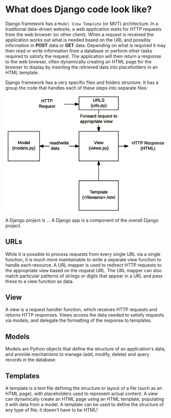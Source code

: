 # What does Django code look like?

Django framework has a ```Model View Template``` (or MVT) architecture. In a traditional data-driven website, a web application waits for HTTP requests from the web browser (or other client). When a request is received the application works out what is needed based on the URL and possibly information in **POST** data or **GET** data. Depending on what is required it may then read or write information from a database or perform other tasks required to satisfy the request. The application will then return a response to the web browser, often dynamically creating an HTML page for the browser to display by inserting the retrieved data into placeholders in an HTML template.

Django framework has a very specific files and folders structure. It has a group the code that handles each of these steps into separate files:

<!-- IMAGE
Caption: Django Structure
ID: django_structure
Alt text: 
Author: 
Attribution: 
Placeholder: TRUE  
--> 

![IMAGE](/figures/django_structure.png)

<!-- END IMAGE -->

A Django project is ...
A Django app is a component of the overall Django project. 

## URLs

While it is possible to process requests from every single URL via a single function, it is much more maintainable to write a separate view function to handle each resource. A URL mapper is used to redirect HTTP requests to the appropriate view based on the request URL. The URL mapper can also match particular patterns of strings or digits that appear in a URL and pass these to a view function as data.

## View

A view is a request handler function, which receives HTTP requests and returns HTTP responses. Views access the data needed to satisfy requests via models, and delegate the formatting of the response to templates.


## Models

Models are Python objects that define the structure of an application's data, and provide mechanisms to manage (add, modify, delete) and query records in the database.

## Templates

A template is a text file defining the structure or layout of a file (such as an HTML page), with placeholders used to represent actual content. A view can dynamically create an HTML page using an HTML template, populating it with data from a model. A template can be used to define the structure of any type of file; it doesn't have to be HTML!

